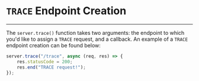 # `TRACE` Endpoint Creation

---
The `server.trace()` function takes two arguments: the endpoint to which you'd like to assign a `TRACE` request, and a callback. An example of a `TRACE` endpoint creation can be found below:<br>
```js
server.trace("/trace", async (req, res) => {
    res.statusCode = 200;
    res.end("TRACE request!");
});
```